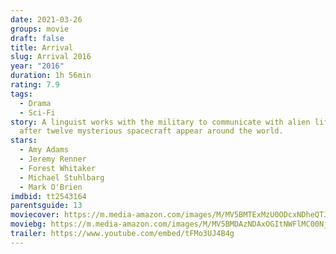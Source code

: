```yaml
---
date: 2021-03-26
groups: movie
draft: false
title: Arrival
slug: Arrival 2016
year: "2016"
duration: 1h 56min
rating: 7.9
tags:
  - Drama
  - Sci-Fi
story: A linguist works with the military to communicate with alien lifeforms
  after twelve mysterious spacecraft appear around the world.
stars:
  - Amy Adams
  - Jeremy Renner
  - Forest Whitaker
  - Michael Stuhlbarg
  - Mark O'Brien
imdbid: tt2543164
parentsguide: 13
moviecover: https://m.media-amazon.com/images/M/MV5BMTExMzU0ODcxNDheQTJeQWpwZ15BbWU4MDE1OTI4MzAy._V1_FMjpg_UY819_.jpg
moviebg: https://m.media-amazon.com/images/M/MV5BMDAzNDAxOGItNWFlMC00NjE1LTk2ZjctYzhiYTEzMjYxNzdiXkEyXkFqcGdeQXVyNTY0MTkxMTg@._V1_FMjpg_UX1280_.jpg
trailer: https://www.youtube.com/embed/tFMo3UJ4B4g
---
```

